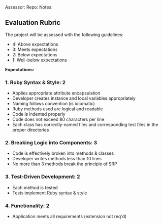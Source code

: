 Assessor:
Repo:
Notes:

## Evaluation Rubric

The project will be assessed with the following guidelines:

* 4: Above expectations
* 3: Meets expectations
* 2: Below expectations
* 1: Well-below expectations

**Expectations:**

### 1. Ruby Syntax & Style: 2

* Applies appropriate attribute encapsulation  
* Developer creates instance and local variables appropriately
* Naming follows convention (is idiomatic)
* Ruby methods used are logical and readable
* Code is indented properly
* Code does not exceed 80 characters per line
* Each class has correctly-named files and corresponding test files in the proper directories 

### 2. Breaking Logic into Components: 3

* Code is effectively broken into methods & classes 
* Developer writes methods less than 10 lines 
* No more than 3 methods break the principle of SRP 

### 3. Test-Driven Development: 2

* Each method is tested  
* Tests implement Ruby syntax & style   

### 4. Functionality: 2

* Application meets all requirements (extension not req'd)
